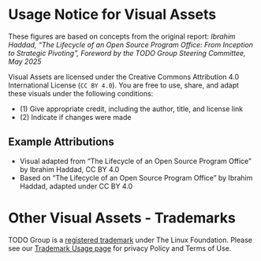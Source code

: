 # Usage Notice for Visual Assets

These figures are based on concepts from the original report: *Ibrahim Haddad, “The Lifecycle of an Open Source Program Office: From Inception to Strategic Pivoting”, Foreword by the TODO Group Steering Committee, May 2025*

Visual Assets are licensed under the Creative Commons Attribution 4.0 International License (`CC BY 4.0`). You are free to use, share, and adapt these visuals under the following conditions:

-  (1) Give appropriate credit, including the author, title, and license link
-  (2) Indicate if changes were made

## Example Attributions

- Visual adapted from “The Lifecycle of an Open Source Program Office” by Ibrahim Haddad, CC BY 4.0
- Based on “The Lifecycle of an Open Source Program Office” by Ibrahim Haddad, adapted under CC BY 4.0

# Other Visual Assets - Trademarks

TODO Group is a [registered trademark](https://www.linuxfoundation.org/legal/trademarks) under The Linux Foundation. Please see our [Trademark Usage page](https://www.linuxfoundation.org/trademark-usage) for privacy Policy and Terms of Use.
